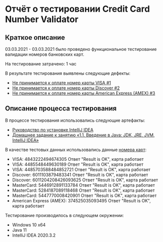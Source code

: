 # **Отчёт о тестировании Credit Card Number Validator**
## Краткое описание
03.03.2021 - 03.03.2021  было проведено функциональное тестирование валидации номеров банковских карт.

На тестирование затрачено: 1 час

В результате тестирования выявлены следующие дефекты:
* [Не принимается к оплате номер карты VISA #1](https://github.com/SahNau/Credit-Card-Number-Validator/issues/1)
* [Не принимается к оплате номер карты Discover #2](https://github.com/SahNau/Credit-Card-Number-Validator/issues/2)
* [Не принимается к оплате номер карты American Express (AMEX) #3](https://github.com/SahNau/Credit-Card-Number-Validator/issues/3)

## Описание процесса тестирования
 В процессе тестирования использовались следующие артефакты:

* [Руководство по установке IntelliJ IDEA](https://github.com/netology-code/javaqa-homeworks/blob/master/intro/idea.md)
* [Домашнее задание к занятию «1.1. Введение в Java: JDK, JRE, JVM, IntelliJ IDEA»](https://github.com/netology-code/javaqa-homeworks/tree/master/intro)


В качестве тестовых данных использовались данные [номера карт](https://www.freeformatter.com/credit-card-number-generator-validator.html):
* VISA: 4843222494674305 Ответ "Result is OK", карта работает
* VISA: 4485548449630189 Ответ "Result is OK", карта работает
* VISA: 4485703588484852721 Ответ "Result is OK", карта работает
* Discover: 6011103879483341 Ответ "Result is OK", карта работает
* Discover: 6011204208426093625 Ответ "Result is OK", карта работает
* MasterCard: 5446912891133784 Ответ "Result is OK", карта работает
* MasterCard: 5284187089118468 Ответ "Result is OK", карта работает
* MasterCard: 5447770008420901 Ответ "Result is OK", карта работает
* American Express (AMEX): 374525035093495 Ответ "Result is OK", карта работает

Тестирование производилось в следующем окружении:

* Windows 10 x64
* Java 11
* IntelliJ IDEA 2020.3.2